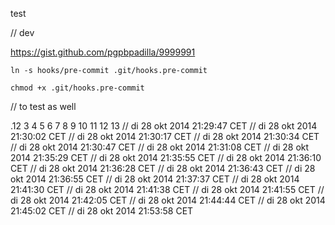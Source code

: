 test

// dev

https://gist.github.com/pgpbpadilla/9999991

`ln -s hooks/pre-commit .git/hooks.pre-commit`

`chmod +x .git/hooks.pre-commit`

// to test as well

.12
3
4
5
6
7
8
9
10
11
12
13
// di 28 okt 2014 21:29:47 CET
// di 28 okt 2014 21:30:02 CET
// di 28 okt 2014 21:30:17 CET
// di 28 okt 2014 21:30:34 CET
// di 28 okt 2014 21:30:47 CET
// di 28 okt 2014 21:31:08 CET
// di 28 okt 2014 21:35:29 CET
// di 28 okt 2014 21:35:55 CET
// di 28 okt 2014 21:36:10 CET
// di 28 okt 2014 21:36:28 CET
// di 28 okt 2014 21:36:43 CET
// di 28 okt 2014 21:36:55 CET
// di 28 okt 2014 21:37:37 CET
// di 28 okt 2014 21:41:30 CET
// di 28 okt 2014 21:41:38 CET
// di 28 okt 2014 21:41:55 CET
// di 28 okt 2014 21:42:05 CET
// di 28 okt 2014 21:44:44 CET
// di 28 okt 2014 21:45:02 CET
// di 28 okt 2014 21:53:58 CET
